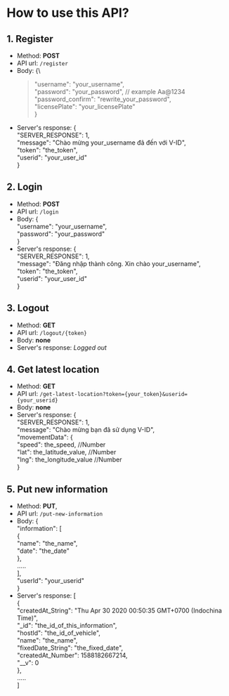 # How to use this API?

## 1. Register
- Method: **POST**
- API url: ```/register```
- Body: {\
	> "username": "your_username",\
	> "password": "your_password", // example Aa@1234 \
	> "password_confirm": "rewrite_your_password",\
	> "licensePlate": "your_licensePlate"\
}
- Server's response: {\
    "SERVER_RESPONSE": 1,\
    "message": "Chào mừng your_username đã đến với V-ID",\
    "token": "the_token",\
    "userid": "your_user_id"\
}

## 2. Login
- Method: **POST**
- API url: ```/login```
- Body: {\
	"username": "your_username",\
	"password": "your_password"\
}
- Server's response: {\
    "SERVER_RESPONSE": 1,\
    "message": "Đăng nhập thành công. Xin chào your_username",\
    "token": "the_token",\
    "userid": "your_user_id"\
}

## 3. Logout
- Method: **GET**
- API url: ```/logout/{token}```
- Body: **none**
- Server's response: *Logged out*

## 4. Get latest location
- Method: **GET**
- API url: ```/get-latest-location?token={your_token}&userid={your_userid}```
- Body: **none**
- Server's response: {\
    "SERVER_RESPONSE": 1,\
    "message": "Chào mừng bạn đã sử dụng V-ID",\
    "movementData": {\
        "speed": the_speed, //Number\
        "lat": the_latitude_value, //Number\
        "lng": the_longitude_value //Number\
}

## 5. Put new information
- Method: **PUT**,
- API url: ```/put-new-information```
- Body: {\
	"information": [\
			{\
				"name": "the_name",\
				"date": "the_date"\
			},\
      .....\
		],\
	"userId": "your_userid"\
}
- Server's response: [\
    {\
        "createdAt_String": "Thu Apr 30 2020 00:50:35 GMT+0700 (Indochina Time)",\
        "_id": "the_id_of_this_information",\
        "hostId": "the_id_of_vehicle",\
        "name": "the_name",\
        "fixedDate_String": "the_fixed_date",\
        "createdAt_Number": 1588182667214,\
        "__v": 0\
    },\
    .....\
]
